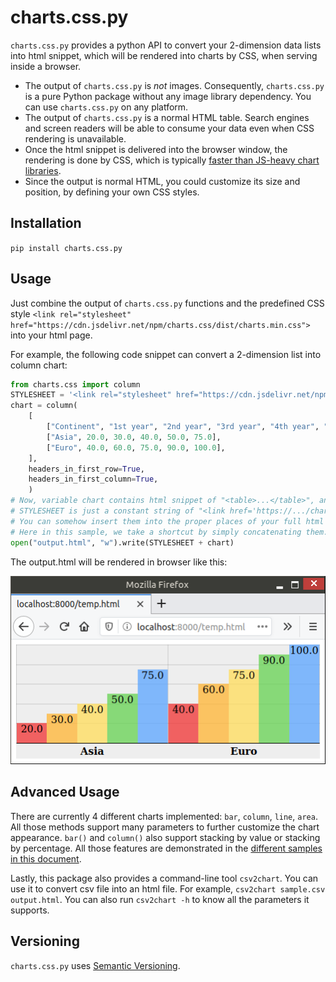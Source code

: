 # charts.css.py

`charts.css.py` provides a python API to convert your 2-dimension data lists into html snippet,
which will be rendered into charts by CSS, when serving inside a browser.

* The output of `charts.css.py` is *not* images. Consequently,
  `charts.css.py` is a pure Python package without any image library dependency.
  You can use `charts.css.py` on any platform.
* The output of <code>charts.css.py</code> is a normal HTML table.
  Search engines and screen readers will be able to consume your data
  even when CSS rendering is unavailable.
* Once the html snippet is delivered into the browser window,
  the rendering is done by CSS, which is typically
  [faster than JS-heavy chart libraries](https://chartscss.org/docs/#alternatives).
* Since the output is normal HTML, you could customize its size and position,
  by defining your own CSS styles.


## Installation

`pip install charts.css.py`


## Usage

Just combine the output of `charts.css.py` functions and the predefined CSS style
`<link rel="stylesheet" href="https://cdn.jsdelivr.net/npm/charts.css/dist/charts.min.css">`
into your html page.

For example, the following code snippet can convert a 2-dimension list into column chart:

```python
from charts.css import column
STYLESHEET = '<link rel="stylesheet" href="https://cdn.jsdelivr.net/npm/charts.css/dist/charts.min.css">'
chart = column(
    [
        ["Continent", "1st year", "2nd year", "3rd year", "4th year", "5th year"],
        ["Asia", 20.0, 30.0, 40.0, 50.0, 75.0],
        ["Euro", 40.0, 60.0, 75.0, 90.0, 100.0],
    ],
    headers_in_first_row=True,
    headers_in_first_column=True,
    )
# Now, variable chart contains html snippet of "<table>...</table>", and
# STYLESHEET is just a constant string of "<link href='https://.../charts.css'>".
# You can somehow insert them into the proper places of your full html page.
# Here in this sample, we take a shortcut by simply concatenating them.
open("output.html", "w").write(STYLESHEET + chart)
```

The output.html will be rendered in browser like this:

![Sample output](https://raw.githubusercontent.com/rayluo/charts.css.py/dev/sample/sample_chart.png)


## Advanced Usage

There are currently 4 different charts implemented: `bar`, `column`, `line`, `area`.
All those methods support many parameters to further customize the chart appearance.
`bar()` and `column()` also support stacking by value or stacking by percentage.
All those features are demonstrated in the
[different samples in this document](https://rayluo.github.io/charts.css.py/).

Lastly, this package also provides a command-line tool `csv2chart`.
You can use it to convert csv file into an html file.
For example, `csv2chart sample.csv output.html`.
You can also run `csv2chart -h` to know all the parameters it supports.


## Versioning

`charts.css.py` uses [Semantic Versioning](https://semver.org/).

